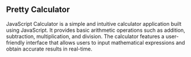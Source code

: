 ## Pretty Calculator
JavaScript Calculator is a simple and intuitive calculator application built using JavaScript. It provides basic arithmetic operations such as addition, subtraction, multiplication, and division. The calculator features a user-friendly interface that allows users to input mathematical expressions and obtain accurate results in real-time.
